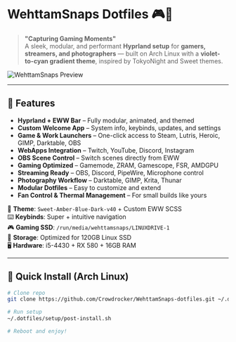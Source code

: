 # WehttamSnaps Dotfiles 🎮📸

> **"Capturing Gaming Moments"**  
> A sleek, modular, and performant **Hyprland setup** for **gamers, streamers, and photographers** — built on Arch Linux with a **violet-to-cyan gradient theme**, inspired by TokyoNight and Sweet themes.

![WehttamSnaps Preview](preview.png)

---

## 🌟 Features

- **Hyprland + EWW Bar** – Fully modular, animated, and themed
- **Custom Welcome App** – System info, keybinds, updates, and settings
- **Game & Work Launchers** – One-click access to Steam, Lutris, Heroic, GIMP, Darktable, OBS
- **WebApps Integration** – Twitch, YouTube, Discord, Instagram
- **OBS Scene Control** – Switch scenes directly from EWW
- **Gaming Optimized** – Gamemode, ZRAM, Gamescope, FSR, AMDGPU
- **Streaming Ready** – OBS, Discord, PipeWire, Microphone control
- **Photography Workflow** – Darktable, GIMP, Krita, Thunar
- **Modular Dotfiles** – Easy to customize and extend
- **Fan Control & Thermal Management** – For small builds like yours

🎨 **Theme**: `Sweet-Amber-Blue-Dark-v40` + Custom EWW SCSS  
⌨️ **Keybinds**: Super + intuitive navigation  
🎮 **Gaming SSD**: `/run/media/wehttamsnaps/LINUXDRIVE-1`  
💾 **Storage**: Optimized for 120GB Linux SSD  
🖥️ **Hardware**: i5-4430 + RX 580 + 16GB RAM

---

## 🚀 Quick Install (Arch Linux)

```bash
# Clone repo
git clone https://github.com/Crowdrocker/WehttamSnaps-dotfiles.git ~/.dotfiles

# Run setup
~/.dotfiles/setup/post-install.sh

# Reboot and enjoy!
